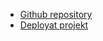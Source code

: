 - [Github repository](https://github.com/NiclasNN/countries-of-the-world)
- [Deployat projekt](https://countriesoftheworld-nn.netlify.app/)
